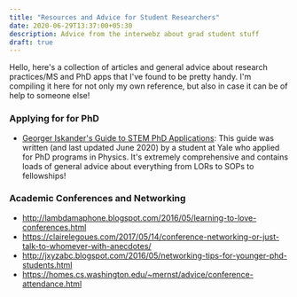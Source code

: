 ```yaml
---
title: "Resources and Advice for Student Researchers"
date: 2020-06-29T13:37:00+05:30
description: Advice from the interwebz about grad student stuff
draft: true
---
```


Hello, here's a collection of articles and general advice about research practices/MS and PhD apps that I've found to be pretty handy. I'm compiling it here for not only my own reference, but also in case it can be of help to someone else!

### Applying for for PhD

- [Georger Iskander's Guide to STEM PhD Applications](https://github.com/gwisk/gradguide): This guide was written (and last updated June 2020) by a student at Yale who applied for PhD programs in Physics. It's extremely comprehensive and contains loads of general advice about everything from LORs to SOPs to fellowships!


### Academic Conferences and Networking

- http://lambdamaphone.blogspot.com/2016/05/learning-to-love-conferences.html
- https://clairelegoues.com/2017/05/14/conference-networking-or-just-talk-to-whomever-with-anecdotes/
- http://jxyzabc.blogspot.com/2016/05/networking-tips-for-younger-phd-students.html
- https://homes.cs.washington.edu/~mernst/advice/conference-attendance.html


